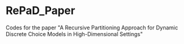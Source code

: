 # RePaD_Paper
 Codes for the paper "A Recursive Partitioning Approach for Dynamic Discrete Choice Models in High-Dimensional Settings"
